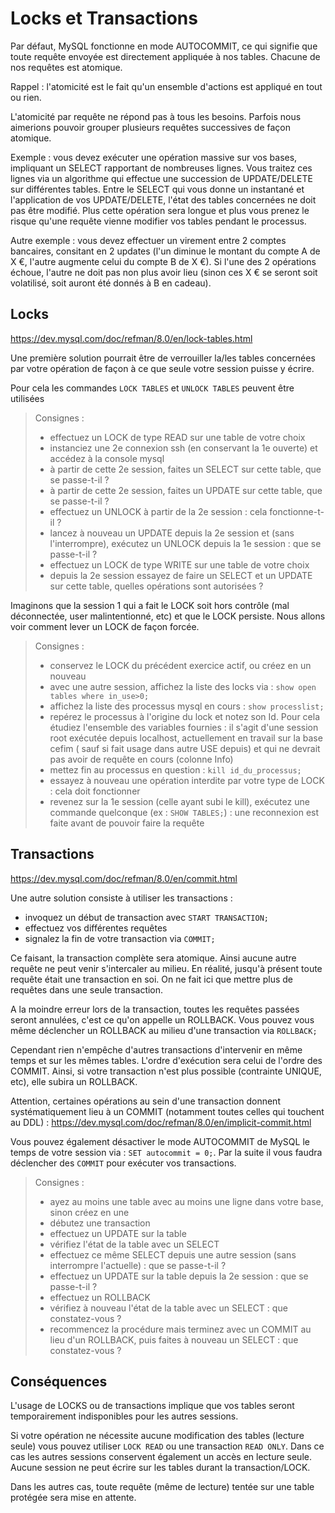 # Locks et Transactions

Par défaut, MySQL fonctionne en mode AUTOCOMMIT, ce qui signifie que toute requête
envoyée est directement appliquée à nos tables. Chacune de nos requêtes est atomique.

Rappel : l'atomicité est le fait qu'un ensemble d'actions est appliqué en tout ou rien.

L'atomicité par requête ne répond pas à tous les besoins. 
Parfois nous aimerions pouvoir grouper plusieurs requêtes successives de façon atomique.

Exemple : vous devez exécuter une opération massive sur vos bases,
impliquant un SELECT rapportant de nombreuses lignes.
Vous traitez ces lignes via un algorithme qui effectue une
succession de UPDATE/DELETE sur différentes tables.
Entre le SELECT qui vous donne un instantané et l'application de vos UPDATE/DELETE,
l'état des tables concernées ne doit pas être modifié.
Plus cette opération sera longue et plus vous prenez le risque qu'une requête 
vienne modifier vos tables pendant le processus.

Autre exemple : vous devez effectuer un virement entre 2 comptes bancaires,
consitant en 2 updates (l'un diminue le montant du compte A de X €, l'autre augmente celui
du compte B de X €). Si l'une des 2 opérations échoue, l'autre ne doit pas non plus avoir lieu
(sinon ces X € se seront soit volatilisé, soit auront été donnés à B en cadeau).

## Locks
https://dev.mysql.com/doc/refman/8.0/en/lock-tables.html

Une première solution pourrait être de verrouiller la/les tables
concernées par votre opération de façon à ce que seule votre session puisse y écrire.

Pour cela les commandes `LOCK TABLES` et `UNLOCK TABLES` peuvent être utilisées 

> Consignes :
>- effectuez un LOCK de type READ sur une table de votre choix
>- instanciez une 2e connexion ssh (en conservant la 1e ouverte) et accédez à la console mysql
>- à partir de cette 2e session, faites un SELECT sur cette table, que se passe-t-il ?
>- à partir de cette 2e session, faites un UPDATE sur cette table, que se passe-t-il ?
>- effectuez un UNLOCK à partir de la 2e session : cela fonctionne-t-il ?
>- lancez à nouveau un UPDATE depuis la 2e session et (sans l'interrompre), exécutez
>un UNLOCK depuis la 1e session : que se passe-t-il ?
>- effectuez un LOCK de type WRITE sur une table de votre choix
>- depuis la 2e session essayez de faire un SELECT et un UPDATE sur cette table, 
>quelles opérations sont autorisées ?

Imaginons que la session 1 qui a fait le LOCK soit hors contrôle (mal déconnectée,
user malintentionné, etc) et que le LOCK persiste. Nous allons voir comment lever un LOCK
de façon forcée.

>Consignes :
>- conservez le LOCK du précédent exercice actif, ou créez en un nouveau
>- avec une autre session, affichez la liste des locks via : `show open tables where in_use>0;`
>- affichez la liste des processus mysql en cours : `show processlist;`
>- repérez le processus à l'origine du lock et notez son Id. Pour cela étudiez l'ensemble des variables fournies :
>il s'agit d'une session root exécutée depuis localhost, actuellement en travail sur la base cefim (
>sauf si fait usage dans autre USE depuis) et qui ne devrait pas avoir de requête en cours (colonne Info)
>- mettez fin au processus en question : `kill id_du_processus;`
>- essayez à nouveau une opération interdite par votre type de LOCK : cela doit fonctionner
>- revenez sur la 1e session (celle ayant subi le kill), exécutez une commande quelconque
>(ex : `SHOW TABLES;`) : une reconnexion est faite avant de pouvoir faire la requête

## Transactions
https://dev.mysql.com/doc/refman/8.0/en/commit.html

Une autre solution consiste à utiliser les transactions :
- invoquez un début de transaction avec `START TRANSACTION;`
- effectuez vos différentes requêtes
- signalez la fin de votre transaction via `COMMIT;`

Ce faisant, la transaction complète sera atomique. Ainsi aucune autre requête
ne peut venir s'intercaler au milieu. En réalité, jusqu'à présent toute requête
était une transaction en soi. On ne fait ici que mettre plus de requêtes dans une seule transaction.

A la moindre erreur lors de la transaction, toutes les requêtes passées seront annulées,
c'est ce qu'on appelle un ROLLBACK. Vous pouvez vous même déclencher un ROLLBACK
au milieu d'une transaction via `ROLLBACK;`

Cependant rien n'empêche d'autres transactions d'intervenir en même temps et sur les mêmes tables.
L'ordre d'exécution sera celui de l'ordre des COMMIT.
Ainsi, si votre transaction n'est plus possible (contrainte UNIQUE, etc), elle subira un ROLLBACK.


Attention, certaines opérations au sein d'une transaction donnent systématiquement lieu 
à un COMMIT (notamment toutes celles qui touchent au DDL) :
https://dev.mysql.com/doc/refman/8.0/en/implicit-commit.html

Vous pouvez également désactiver le mode AUTOCOMMIT de MySQL le temps de votre session
via : `SET autocommit = 0;`. Par la suite il vous faudra déclencher des `COMMIT` pour
exécuter vos transactions.

> Consignes :
>- ayez au moins une table avec au moins une ligne dans votre base, sinon créez en une
>- débutez une transaction
>- effectuez un UPDATE sur la table
>- vérifiez l'état de la table avec un SELECT
>- effectuez ce même SELECT depuis une autre session (sans interrompre l'actuelle) :
>que se passe-t-il ?
>- effectuez un UPDATE sur la table depuis la 2e session : que se passe-t-il ?
>- effectuez un ROLLBACK
>- vérifiez à nouveau l'état de la table avec un SELECT : que constatez-vous ?
>- recommencez la procédure mais terminez avec un COMMIT au lieu d'un ROLLBACK,
>puis faites à nouveau un SELECT : que constatez-vous ?

## Conséquences
L'usage de LOCKS ou de transactions implique que vos tables seront temporairement 
indisponibles pour les autres sessions.

Si votre opération ne nécessite aucune modification des tables (lecture seule)
vous pouvez utiliser `LOCK READ` ou une transaction `READ ONLY`. Dans ce cas
les autres sessions conservent également un accès en lecture seule.
Aucune session ne peut écrire sur les tables durant la transaction/LOCK.

Dans les autres cas, toute requête (même de lecture) tentée sur une table protégée 
sera mise en attente.